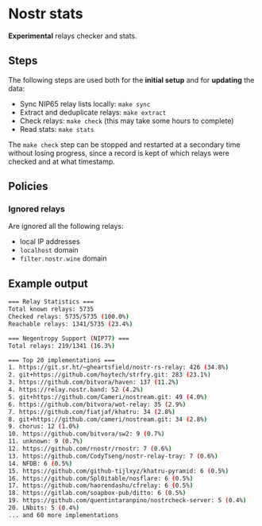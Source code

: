 # Nostr stats

**Experimental** relays checker and stats.

## Steps

The following steps are used both for the **initial setup** and for **updating** the data:

- Sync NIP65 relay lists locally: `make sync`
- Extract and deduplicate relays: `make extract`
- Check relays: `make check` (this may take some hours to complete)
- Read stats: `make stats`

The `make check` step can be stopped and restarted at a secondary time without losing progress,
since a record is kept of which relays were checked and at what timestamp.

## Policies

### Ignored relays

Are ignored all the following relays:
- local IP addresses
- `localhost` domain
- `filter.nostr.wine` domain

## Example output

```bash
=== Relay Statistics ===
Total known relays: 5735
Checked relays: 5735/5735 (100.0%)
Reachable relays: 1341/5735 (23.4%)

=== Negentropy Support (NIP77) ===
Total relays: 219/1341 (16.3%)

=== Top 20 implementations ===
1. https://git.sr.ht/~gheartsfield/nostr-rs-relay: 426 (34.8%)
2. git+https://github.com/hoytech/strfry.git: 283 (23.1%)
3. https://github.com/bitvora/haven: 137 (11.2%)
4. https://relay.nostr.band: 52 (4.2%)
5. git+https://github.com/Cameri/nostream.git: 49 (4.0%)
6. https://github.com/bitvora/wot-relay: 35 (2.9%)
7. https://github.com/fiatjaf/khatru: 34 (2.8%)
8. git+https://github.com/cameri/nostream.git: 34 (2.8%)
9. chorus: 12 (1.0%)
10. https://github.com/bitvora/sw2: 9 (0.7%)
11. unknown: 9 (0.7%)
12. https://github.com/rnostr/rnostr: 7 (0.6%)
13. https://github.com/CodyTseng/nostr-relay-tray: 7 (0.6%)
14. NFDB: 6 (0.5%)
15. https://github.com/github-tijlxyz/khatru-pyramid: 6 (0.5%)
16. https://github.com/Spl0itable/nosflare: 6 (0.5%)
17. https://github.com/haorendashu/cfrelay: 6 (0.5%)
18. https://gitlab.com/soapbox-pub/ditto: 6 (0.5%)
19. https://github.com/quentintaranpino/nostrcheck-server: 5 (0.4%)
20. LNbits: 5 (0.4%)
... and 60 more implementations
```
